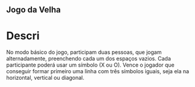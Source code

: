 ## Jogo da Velha

# Descri
No modo básico do jogo, participam duas pessoas, que jogam alternadamente,
preenchendo cada um dos espaços vazios.  Cada participante poderá usar um símbolo (X ou O). Vence o jogador que conseguir formar primeiro uma linha
com três símbolos iguais, seja ela na horizontal, vertical ou diagonal.

